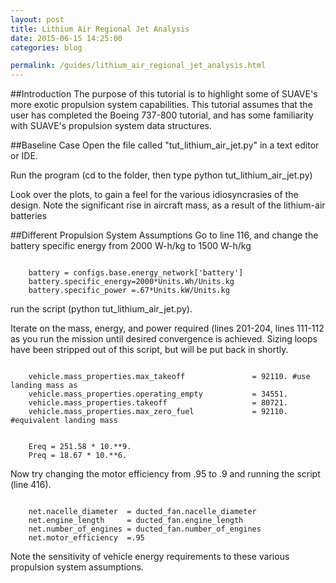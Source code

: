 ```yaml
---
layout: post
title: Lithium Air Regional Jet Analysis
date: 2015-06-15 14:25:00
categories: blog

permalink: /guides/lithium_air_regional_jet_analysis.html
---
```

<link rel="stylesheet" href="//cdn.jsdelivr.net/highlight.js/8.6/styles/default.min.css">
<script src="//cdn.jsdelivr.net/highlight.js/8.6/highlight.min.js"></script>
<script>hljs.initHighlightingOnLoad();</script>


##Introduction
The purpose of this tutorial is to highlight some of SUAVE's more exotic propulsion system capabilities. This tutorial assumes that the user has completed the Boeing 737-800 tutorial, and has some familiarity with SUAVE's propulsion system data structures.

##Baseline Case
 Open the file called "tut_lithium_air_jet.py" in 
a text editor or IDE.


 Run the program (cd to the folder, then type python tut_lithium_air_jet.py)

 Look over the plots, to gain a feel for the various idiosyncrasies of the design. Note the significant rise in aircraft mass, as a result of the lithium-air batteries

##Different Propulsion System Assumptions
Go to line 116, and change the battery specific energy from 2000 W-h/kg to 1500 W-h/kg
<pre><code class="python">
    battery = configs.base.energy_network['battery']
    battery.specific_energy=2000*Units.Wh/Units.kg
    battery.specific_power =.67*Units.kW/Units.kg
</code></pre>

run the script (python tut_lithium_air_jet.py).

Iterate on the mass, energy, and power required (lines 201-204, lines 111-112 as you run the mission until desired convergence is achieved. Sizing loops have been stripped out of this script, but will be put back in shortly.

<pre><code class="python">
    vehicle.mass_properties.max_takeoff               = 92110. #use landing mass as 
    vehicle.mass_properties.operating_empty           = 34551. 
    vehicle.mass_properties.takeoff                   = 80721. 
    vehicle.mass_properties.max_zero_fuel             = 92110. #equivalent landing mass
</code></pre>

<pre><code class="python">
    Ereq = 251.58 * 10.**9.
    Preq = 18.67 * 10.**6.
</code></pre>

Now try changing the motor efficiency from .95 to .9 and running the script (line 416).

<pre><code class="python">
    net.nacelle_diameter  = ducted_fan.nacelle_diameter
    net.engine_length     = ducted_fan.engine_length    
    net.number_of_engines = ducted_fan.number_of_engines
    net.motor_efficiency  =.95
</code></pre>

Note the sensitivity of vehicle energy requirements to these various propulsion system assumptions.